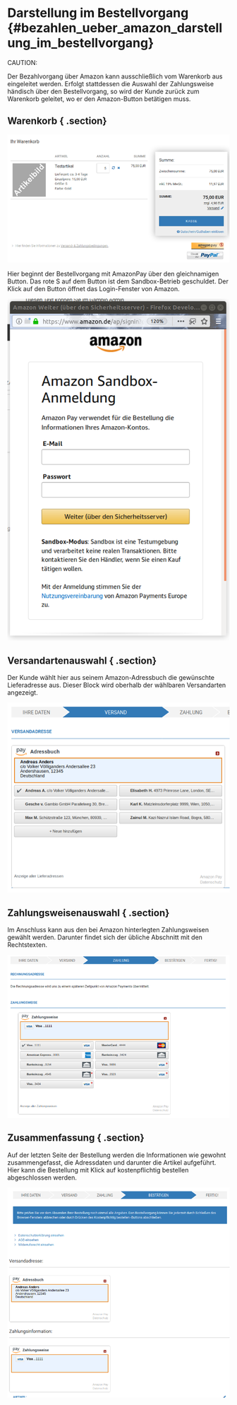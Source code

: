 # Darstellung im Bestellvorgang {#bezahlen_ueber_amazon_darstellung_im_bestellvorgang}

CAUTION:

Der Bezahlvorgang über Amazon kann ausschließlich vom Warenkorb aus eingeleitet werden. Erfolgt stattdessen die Auswahl der Zahlungsweise händisch über den Bestellvorgang, so wird der Kunde zurück zum Warenkorb geleitet, wo er den Amazon-Button betätigen muss.

## Warenkorb { .section}

![](Bilder/amazonadv-20180920_010.png "Anzeige des AmazonPay-Buttons im Warenkorb")

Hier beginnt der Bestellvorgang mit AmazonPay über den gleichnamigen Button. Das rote S auf dem Button ist dem Sandbox-Betrieb geschuldet. Der Klick auf den Button öffnet das Login-Fenster von Amazon.

![](Bilder/amazonadv-20180920_011.png "Amazon Login-Fenster")

## Versandartenauswahl { .section}

Der Kunde wählt hier aus seinem Amazon-Adressbuch die gewünschte Lieferadresse aus. Dieser Block wird oberhalb der wählbaren Versandarten angezeigt.

![](Bilder/amazonadv-20180920_012.png "Amazon-Adressbuch")

## Zahlungsweisenauswahl { .section}

Im Anschluss kann aus den bei Amazon hinterlegten Zahlungsweisen gewählt werden. Darunter findet sich der übliche Abschnitt mit den Rechtstexten.

![](Bilder/amazonadv-20180920_013.png "bei Amazon hinterlegte Zahlungsweisen")

## Zusammenfassung { .section}

Auf der letzten Seite der Bestellung werden die Informationen wie gewohnt zusammengefasst, die Adressdaten und darunter die Artikel aufgeführt. Hier kann die Bestellung mit Klick auf kostenpflichtig bestellen abgeschlossen werden.

![](Bilder/amazonadv-20180920_014.png "Bestellzusammenfassung")



